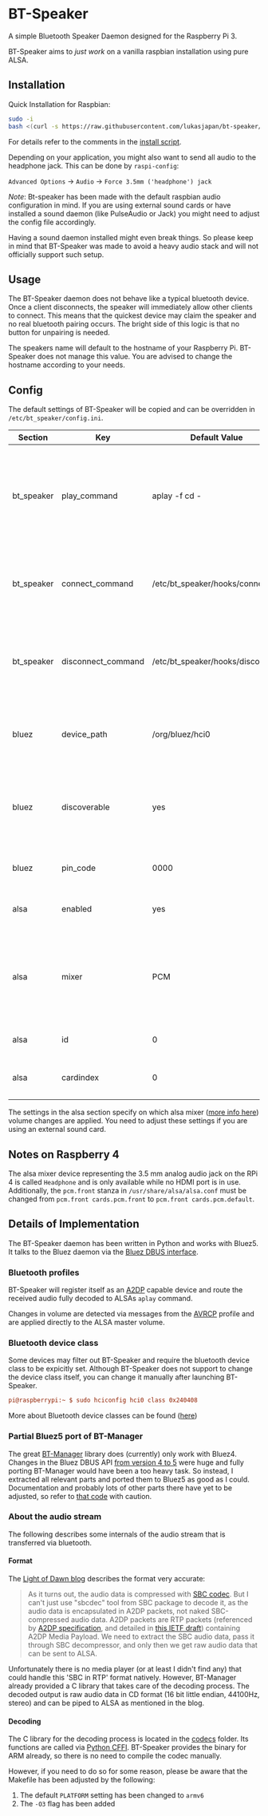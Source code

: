 # BT-Speaker

A simple Bluetooth Speaker Daemon designed for the Raspberry Pi 3.

BT-Speaker aims to _just work_ on a vanilla raspbian installation using pure ALSA.

## Installation

Quick Installation for Raspbian:

```bash
sudo -i
bash <(curl -s https://raw.githubusercontent.com/lukasjapan/bt-speaker/master/install.sh)
```

For details refer to the comments in the [install script](https://github.com/lukasjapan/bt-speaker/blob/master/install.sh).

Depending on your application, you might also want to send all audio to the headphone jack.
This can be done by `raspi-config`:

`Advanced Options` -> `Audio` -> `Force 3.5mm ('headphone') jack`

_Note_: Bt-speaker has been made with the default raspbian audio configuration in mind.
If you are using external sound cards or have installed a sound daemon (like PulseAudio or Jack) you might need to adjust the config file accordingly.

Having a sound daemon installed might even break things.
So please keep in mind that BT-Speaker was made to avoid a heavy audio stack and will not officially support such setup.

## Usage

The BT-Speaker daemon does not behave like a typical bluetooth device.
Once a client disconnects, the speaker will immediately allow other clients to connect.
This means that the quickest device may claim the speaker and no real bluetooth pairing occurs.
The bright side of this logic is that no button for unpairing is needed.

The speakers name will default to the hostname of your Raspberry Pi.
BT-Speaker does not manage this value.
You are advised to change the hostname according to your needs.

## Config

The default settings of BT-Speaker will be copied and can be overridden in `/etc/bt_speaker/config.ini`.

| Section    | Key                | Default Value                    | Description                                                                                 |
| ---------- | ------------------ | -------------------------------- | ------------------------------------------------------------------------------------------- |
| bt_speaker | play_command       | aplay -f cd -                    | The raw audio in CD Format (16bit little endian, 44100Hz, stereo) is piped to this command. |
| bt_speaker | connect_command    | /etc/bt_speaker/hooks/connect    | Command that is called when an audio device connects to BT-Speaker                          |
| bt_speaker | disconnect_command | /etc/bt_speaker/hooks/disconnect | Command that is called when an audio device disconnects from BT-Speaker                     |
| bluez      | device_path        | /org/bluez/hci0                  | The DBUS path where BT-Speaker can find the bluetooth device                                |
| bluez      | discoverable       | yes                              | Specifies if the raspberry pi should advertise itself if no client is connected.            |
| bluez      | pin_code           | 0000                             | The pin code if `btmgmt ssp off`                                                            |
| alsa       | enabled            | yes                              | Enables volume control via alsamixer                                                        |
| alsa       | mixer              | PCM                              | The volume of this mixer will be set from AVRCP messages (Remote volume control)            |
| alsa       | id                 | 0                                | The alsa id of the mixer control                                                            |
| alsa       | cardindex          | 0                                | The alsa cardindex of the soundcard                                                         |

The settings in the alsa section specify on which alsa mixer ([more info here](https://larsimmisch.github.io/pyalsaaudio/libalsaaudio.html#mixer-objects)) volume changes are applied.
You need to adjust these settings if you are using an external sound card.

## Notes on Raspberry 4

The alsa mixer device representing the 3.5 mm analog audio jack on the RPi 4 is called `Headphone` and is only available while no HDMI port is in use. Additionally, the `pcm.front` stanza in `/usr/share/alsa/alsa.conf` must be changed from `pcm.front cards.pcm.front` to `pcm.front cards.pcm.default`.

## Details of Implementation

The BT-Speaker daemon has been written in Python and works with Bluez5.
It talks to the Bluez daemon via the [Bluez DBUS interface](https://git.kernel.org/cgit/bluetooth/bluez.git/tree/doc).

### Bluetooth profiles

BT-Speaker will register itself as an [A2DP](https://en.wikipedia.org/wiki/List_of_Bluetooth_profiles#Advanced_Audio_Distribution_Profile_.28A2DP.29) capable device and route the received audio fully decoded to ALSAs `aplay` command.

Changes in volume are detected via messages from the [AVRCP](https://en.wikipedia.org/wiki/List_of_Bluetooth_profiles#Audio.2FVideo_Remote_Control_Profile_.28AVRCP.29) profile and are applied directly to the ALSA master volume.

### Bluetooth device class

Some devices may filter out BT-Speaker and require the bluetooth device class to be expicitly set. Although BT-Speaker does not support to change the device class itself, you can change it manually after launching BT-Speaker.

```ini
pi@raspberrypi:~ $ sudo hciconfig hci0 class 0x240408
```

More about Bluetooth device classes can be found ([here](http://bluetooth-pentest.narod.ru/software/bluetooth_class_of_device-service_generator.html))

### Partial Bluez5 port of BT-Manager

The great [BT-Manager](https://github.com/liamw9534/bt-manager) library does (currently) only work with Bluez4.
Changes in the Bluez DBUS API [from version 4 to 5](http://www.bluez.org/bluez-5-api-introduction-and-porting-guide/) were huge and fully porting BT-Manager would have been a too heavy task.
So instead, I extracted all relevant parts and ported them to Bluez5 as good as I could.
Documentation and probably lots of other parts there have yet to be adjusted, so refer to [that code](bt_manager) with caution.

### About the audio stream

The following describes some internals of the audio stream that is transferred via bluetooth.

#### Format

The [Light of Dawn blog](http://www.lightofdawn.org/blog/?viewCat=Bluetooth) describes the format very accurate:

> As it turns out, the audio data is compressed with [SBC codec](http://en.wikipedia.org/wiki/SBC_%28codec%29).
> But I can't just use "sbcdec" tool from SBC package to decode it, as the audio data is encapsulated in A2DP packets, not naked SBC-compressed audio data.
> A2DP packets are RTP packets (referenced by [A2DP specification](https://www.bluetooth.org/en-us/specification/adopted-specifications), and detailed in [this IETF draft](http://tools.ietf.org/html/draft-ietf-payload-rtp-sbc-04)) containing A2DP Media Payload.
> We need to extract the SBC audio data, pass it through SBC decompressor, and only then we get raw audio data that can be sent to ALSA.

Unfortunately there is no media player (or at least I didn't find any) that could handle this 'SBC in RTP' format natively.
However, BT-Manager already provided a C library that takes care of the decoding process.
The decoded output is raw audio data in CD format (16 bit little endian, 44100Hz, stereo) and can be piped to ALSA as mentioned in the blog.

#### Decoding

The C library for the decoding process is located in the [codecs](codecs) folder.
Its functions are called via [Python CFFI](http://cffi.readthedocs.io/en/latest/).
BT-Speaker provides the binary for ARM already, so there is no need to compile the codec manually.

However, if you need to do so for some reason, please be aware that the Makefile has been adjusted by the following:

1. The default `PLATFORM` setting has been changed to `armv6`
1. The `-O3` flag has been added
